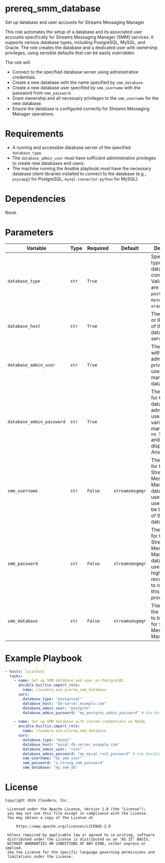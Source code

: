 # prereq_smm_database

Set up database and user accounts for Streams Messaging Manager

This role automates the setup of a database and its associated user accounts specifically for Streams Messaging Manager (SMM) services. It supports various database types, including PostgreSQL, MySQL, and Oracle. The role creates the database and a dedicated user with ownership privileges, using sensible defaults that can be easily overridden.

The role will:
- Connect to the specified database server using administrative credentials.
- Create a new database with the name specified by `smm_database`.
- Create a new database user specified by `smm_username` with the password from `smm_password`.
- Grant ownership and all necessary privileges to the `smm_username` for the new database.
- Ensure the database is configured correctly for Streams Messaging Manager operations.

# Requirements

- A running and accessible database server of the specified `database_type`.
- The `database_admin_user` must have sufficient administrative privileges to create new databases and users.
- The machine running the Ansible playbook must have the necessary database client libraries installed to connect to the database (e.g., `psycopg2` for PostgreSQL, `mysql-connector-python` for MySQL).

# Dependencies

None.

# Parameters

| Variable | Type | Required | Default | Description |
| --- | --- | --- | --- | --- |
| `database_type` | `str` | `True` | | Specifies the type of database to connect to. Valid choices are `postgresql`, `mysql`, and `oracle`. |
| `database_host` | `str` | `True` | | The hostname or IP address of the database server. |
| `database_admin_user` | `str` | `True` | | The username with administrative privileges used to manage the database. |
| `database_admin_password` | `str` | `True` | | The password for the database administrative user. This variable is marked with `no_log: true` and will not be displayed in Ansible logs. |
| `smm_username` | `str` | `False` | `streamsmsgmgr` | The username for the Streams Messaging Manager database user. This user will also be the owner of the database. |
| `smm_password` | `str` | `False` | `streamsmsgmgr` | The password for the Streams Messaging Manager database user. It is highly recommended to override this default in production. |
| `smm_database` | `str` | `False` | `streamsmsgmgr` | The name of the database to be created for Streams Messaging Manager. |

# Example Playbook

```yaml
- hosts: localhost
  tasks:
    - name: Set up SMM database and user on PostgreSQL
      ansible.builtin.import_role:
        name: cloudera.exe.prereq_smm_database
      vars:
        database_type: "postgresql"
        database_host: "db-server.example.com"
        database_admin_user: "postgres"
        database_admin_password: "my_postgres_admin_password" # Use Ansible Vault for this

    - name: Set up SMM database with custom credentials on MySQL
      ansible.builtin.import_role:
        name: cloudera.exe.prereq_smm_database
      vars:
        database_type: "mysql"
        database_host: "mysql-db-server.example.com"
        database_admin_user: "root"
        database_admin_password: "my_mysql_root_password" # Use Ansible Vault for this
        smm_username: "my_smm_user"
        smm_password: "a_strong_smm_password"
        smm_database: "my_smm_db"
```

# License

```
Copyright 2024 Cloudera, Inc.

 Licensed under the Apache License, Version 2.0 (the "License");
 you may not use this file except in compliance with the License.
 You may obtain a copy of the License at

     https://www.apache.org/licenses/LICENSE-2.0

 Unless required by applicable law or agreed to in writing, software
 distributed under the License is distributed on an "AS IS" BASIS,
 WITHOUT WARRANTIES OR CONDITIONS OF ANY KIND, either express or implied.
 See the License for the specific language governing permissions and
 limitations under the License.
```
